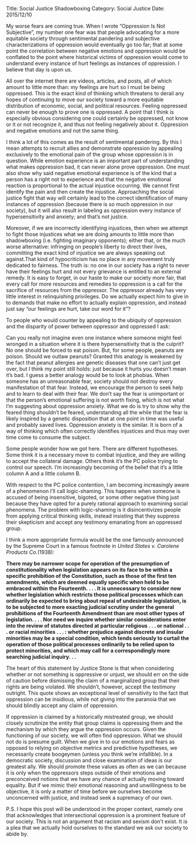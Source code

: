 Title: Social Justice Shadowboxing
Category: Social Justice
Date: 2015/12/10

My worse fears are coming true. When I wrote “Oppression Is Not Subjective”, my number one fear was that people advocating for a more equitable society through sentimental pandering and subjective characterizations of oppression would eventually go too far; that at some point the correlation between negative emotions and oppression would be conflated to the point where historical victims of oppression would come to understand every instance of hurt feelings as instances of oppression. I believe that day is upon us.

All over the internet there are videos, articles, and posts, all of which amount to little more than: my feelings are hurt so I must be being oppressed. This is the exact kind of thinking which threatens to derail any hopes of continuing to move our society toward a more equitable distribution of economic, social, and political resources. Feeling oppressed can never be enough to prove one is oppressed. A point that I think is especially obvious considering one could certainly be oppressed, not know or it or not recognize it, and thus not feeling negatively about it. Oppression and negative emotions and not the same thing.

I think a lot of this comes as the result of sentimental pandering. By this I mean attempts to recruit allies and demonstrate oppression by appealing exclusively to the emotional pain of the group whose oppression is in question. While emotion experience is an important part of understanding what makes oppression bad, it can never alone prove oppression. One must also show why said negative emotional experience is of the kind that a person has a right not to experience and that the negative emotional reaction is proportional to the actual injustice occurring. We cannot first identify the pain and then create the injustice. Approaching the social justice fight that way will certainly lead to the correct identification of many instances of oppression (because there is so much oppression in our society), but it will also result in labeling as oppression every instance of hypersensitivity and anxiety; and that’s not justice.

Moreover, if we are incorrectly identifying injustices, then when we attempt to fight those injustices what we are doing amounts to little more than shadowboxing (i.e. fighting imaginary opponents); either that, or the much worse alternative: infringing on people’s liberty to direct their lives, committing the exact kind of injustice we are always speaking out against.That kind of hypocriticism has no place in any movement truly dedicated to fairness. The truth is: no one in our society has a right to never have their feelings hurt and not every grievance is entitled to an external remedy. It is easy to forget, in our haste to make our society more fair, that every call for more resources and remedies to oppression is a call for the sacrifice of resources from the oppressor. The oppressor already has very little interest in relinquishing privileges. Do we actually expect him to give in to demands that make no effort to actually explain oppression, and instead just say “our feelings are hurt, take our word for it”?

To people who would counter by appealing to the ubiquity of oppression and the disparity of power between oppressor and oppressed I ask:

Can you really not imagine even one instance where someone might feel wronged in a situation where it is there hypersensitivity that is the culprit? No one should be forced to eat poison. But, for some people, peanuts are poison. Should we outlaw peanuts? Granted this analogy is weakened by the fact that peanut allergies are genetic diseases that one can’t just get over, but I think my point still holds: just because it hurts you doesn’t mean it’s bad. I guess a better analogy would be to look at phobias. When someone has an unreasonable fear, society should not destroy every manifestation of that fear. Instead, we encourage the person to seek help and to learn to deal with their fear. We don’t say the fear is unimportant or that the person’s emotional suffering is not worth fixing, which is not what I’m suggesting about oppression anxiety. What we do is try to show why the feared thing shouldn’t be feared, understanding all the while that the fear is likely inspired by a genetic disposition that at one point in time was useful and probably saved lives. Oppression anxiety is the similar. It is born of a way of thinking which often correctly identifies injustices and thus may over time come to consume the subject.

Some people wonder how we got here. There are different hypotheses. Some think it is a necessary move to combat injustice, and they are willing to accept the collateral damage. Others think it’s the PC police trying to control our speech. I’m increasingly becoming of the belief that it’s a little column A and a little column B.

With respect to the PC police contention, I am becoming increasingly aware of a phenomenon I’ll call logic-shaming. This happens when someone is accused of being insensitive, bigoted, or some other negative thing just because they have opted for a purely rational approach to examining social phenomena. The problem with logic-shaming is it disincentivizes people from applying critical thinking skills, instead insisting that they suppress their skepticism and accept any testimony emanating from an oppressed group.

I think a more appropriate formula would be the one famously announced by the Supreme Court in a famous footnote in *United States v. Carolene Products Co.*(1938):

**There may be narrower scope for operation of the presumption of constitutionality when legislation appears on its face to be within a specific prohibition of the Constitution, such as those of the first ten amendments, which are deemed equally specific when held to be embraced within the Fourteenth. . . .
It is unnecessary to consider now whether legislation which restricts those political processes which can ordinarily be expected to bring about repeal of undesirable legislation, is to be subjected to more exacting judicial scrutiny under the general prohibitions of the Fourteenth Amendment than are most other types of legislation. . . .
Nor need we inquire whether similar considerations enter into the review of statutes directed at particular religious . . . or national . . . or racial minorities . . . : whether prejudice against discrete and insular minorities may be a special condition, which tends seriously to curtail the operation of those political processes ordinarily to be relied upon to protect minorities, and which may call for a correspondingly more searching judicial inquiry. . .**

The heart of this statement by Justice Stone is that when considering whether or not something is oppressive or unjust, we should err on the side of caution before dismissing the claim of a marginalized group that their rights are being violated. We shouldn’t, however, accept the testimony outright. This quote shows an exceptional level of sensitivity to the fact that oppression can be insidious, while not giving into the paranoia that we should blindly accept any claim of oppression.

If oppression is claimed by a historically mistreated group, we should closely scrutinize the entity that group claims is oppressing them and the mechanism by which they argue the oppression occurs. Given the functioning of our society, we will often find oppression. What we should not do is presume guilt. When we give in to our emotions and fears as opposed to relying on objective metrics and predictive hypotheses, we necessarily create boogeymen (unless you think we’re infallible). In a democratic society, discussion and close examination of ideas is our greatest ally. We should promote these values as often as we can because it is only when the oppressors steps outside of their emotions and preconceived notions that we have any chance of actually moving toward equality. But if we mimic their emotional reasoning and unwillingness to be objective, it is only a matter of time before we ourselves become unconcerned with justice, and instead seek a supremacy of our own.

P.S. I hope this post will be understood in the proper context, namely one that acknowledges that intersectional oppression is a prominent feature of our society. This is not an argument that racism and sexism don’t exist. It is a plea that we actually hold ourselves to the standard we ask our society to abide by. 
 


